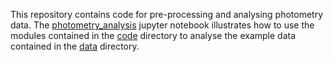 This repository contains code for pre-processing and analysing photometry data.  The [photometry_analysis](/photometry_analysis.ipynb) jupyter notebook illustrates how to use the modules contained in the [code](/code) directory to analyse the example data contained in the [data](/data) directory.